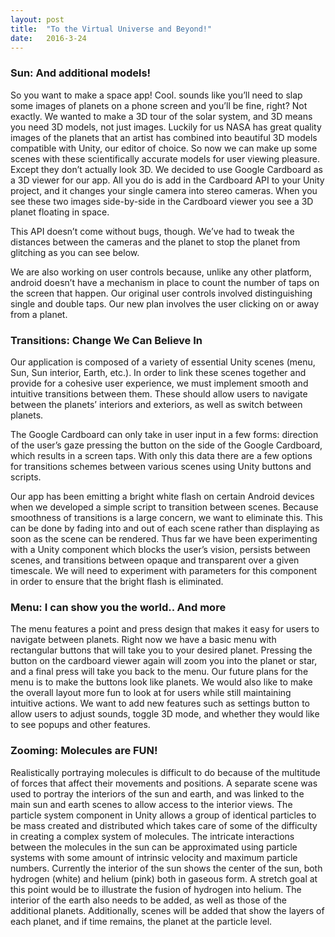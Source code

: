 ```yaml
---
layout: post
title:  "To the Virtual Universe and Beyond!"
date:   2016-3-24
---
```


### Sun: And additional models!

So you want to make a space app! Cool. sounds like you’ll need to slap some images of planets on a phone screen and you’ll be fine, right? Not exactly.  We wanted to make a 3D tour of the solar system, and 3D means you need 3D models, not just images.  Luckily for us NASA has great quality images of the planets that an artist has combined into beautiful 3D models compatible with Unity, our editor of choice.  So now we can make up some scenes with these scientifically accurate models for user viewing pleasure.  Except they don’t actually look 3D.  We decided to use Google Cardboard as a 3D viewer for our app.  All you do is add in the Cardboard API to your Unity project, and it changes your single camera into stereo cameras.  When you see these two images side-by-side in the Cardboard viewer you see a 3D planet floating in space.
<img src="{{ '/assets/img/blog1/sun3d.jpg' | prepend: site.baseurl }}" alt=""> 

This API doesn’t come without bugs, though.  We’ve had to tweak the distances between the cameras and the planet to stop the planet from glitching as you can see below.
<img src="{{ '/assets/img/blog1/glitch.jpg' | prepend: site.baseurl }}" alt=""> 

We are also working on user controls because, unlike any other platform, android doesn’t have a mechanism in place to count the number of taps on the screen that happen. Our original user controls involved distinguishing single and double taps.  Our new plan involves the user clicking on or away from a planet.

### Transitions: Change We Can Believe In

Our application is composed of a variety of essential Unity scenes (menu, Sun, Sun interior, Earth, etc.). In order to link these scenes together and provide for a cohesive user experience, we must implement smooth and intuitive transitions between them. These should allow users to navigate between the planets’ interiors and exteriors, as well as switch between planets. 

The Google Cardboard can only take in user input in a few forms: direction of the user’s gaze pressing the button on the side of the Google Cardboard, which results in a screen taps. With only this data there are a few options for transitions schemes between various scenes using Unity buttons and scripts.

Our app has been emitting a bright white flash on certain Android devices when we developed a simple script to transition between scenes. Because smoothness of transitions is a large concern, we want to eliminate this. This can be done by fading into and out of each scene rather than displaying as soon as the scene can be rendered. Thus far we have been experimenting with a Unity component which blocks the user’s vision, persists between scenes, and transitions between opaque and transparent over a given timescale. We will need to experiment with parameters for this component in order to ensure that the bright flash is eliminated.

### Menu: I can show you the world.. And more

The menu features a point and press design that makes it easy for users to navigate between planets. Right now we have a basic menu with rectangular buttons that will take you to your desired planet. Pressing the button on the cardboard viewer again will zoom you into the planet or star, and a final press will take you back to the menu. Our future plans for the menu is to make the buttons look like planets. We would also like to make the overall layout more fun to look at for users while still maintaining intuitive actions. We want to add new features such as settings button to allow users to adjust sounds, toggle 3D mode, and whether they would like to see popups and other features.
<img src="{{ '/assets/img/blog1/menu2d.jpg' | prepend: site.baseurl }}" alt=""> 


### Zooming: Molecules are FUN!

Realistically portraying molecules is difficult to do because of the multitude of forces that affect their movements and positions. A separate scene was used to portray the interiors of the sun and earth, and was linked to the main sun and earth scenes to allow access to the interior views. The particle system component in Unity allows a group of identical particles to be mass created and distributed which takes care of some of the difficulty in creating a complex system of molecules. The intricate interactions between the molecules in the sun can be approximated using particle systems with some amount of intrinsic velocity and maximum particle numbers. Currently the interior of the sun shows the center of the sun, both hydrogen (white) and helium (pink) both in gaseous form. A stretch goal at this point would be to illustrate the fusion of hydrogen into helium. The interior of the earth also needs to be added, as well as those of the additional planets. Additionally, scenes will be added that show the layers of each planet, and if time remains, the planet at the particle level. 
<img src="{{ '/assets/img/blog1/suninside2d.jpg' | prepend: site.baseurl }}" alt=""> 
